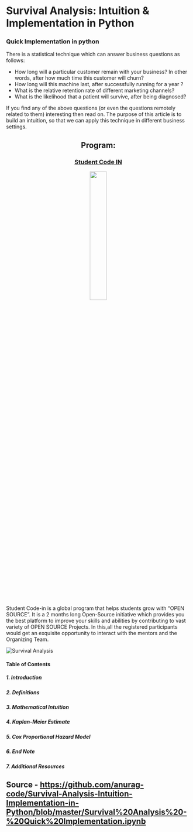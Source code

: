 # Survival Analysis: Intuition & Implementation in Python
### Quick Implementation in python

There is a statistical technique which can answer business questions as follows:
- How long will a particular customer remain with your business? In other words, after how much time this customer will churn?
- How long will this machine last, after successfully running for a year ?
- What is the relative retention rate of different marketing channels?
- What is the likelihood that a patient will survive, after being diagnosed?

If you find any of the above questions (or even the questions remotely related to them) interesting then read on.
The purpose of this article is to build an intuition, so that we can apply this technique in different business settings.



<h2 align= "center"><b> Program: </b></h2>

<a href = "https://scodein.tech/"><h3 align= "center"><b> Student Code IN </b></h3></a> 

<p align="center"><img width=30% src="https://github.com/cipheraxat/Survival-Analysis/blob/master/studentcodein.jpg"></p>

Student Code-in is a global program that helps students grow with “OPEN SOURCE”. It is a 2 months long Open-Source initiative which provides you the best platform to improve your skills and abilities by contributing to vast variety of OPEN SOURCE Projects. In this,all the registered participants would get an exquisite opportunity to interact with the mentors and the Organizing Team. 



![Survival Analysis](https://miro.medium.com/max/856/1*Ckhi9soE9Lx2lIf9tPVLMQ.png "Survival Analysis in Python")


#### Table of Contents

##### 1. Introduction

##### 2. Definitions

##### 3. Mathematical Intuition

##### 4. Kaplan-Meier Estimate

##### 5. Cox Proportional Hazard Model

##### 6. End Note

##### 7. Additional Resources

## Source - https://github.com/anurag-code/Survival-Analysis-Intuition-Implementation-in-Python/blob/master/Survival%20Analysis%20-%20Quick%20Implementation.ipynb
